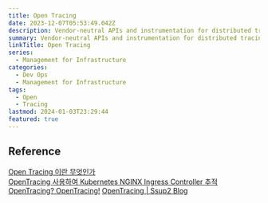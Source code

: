 ```yaml
---
title: Open Tracing
date: 2023-12-07T05:53:49.042Z
description: Vendor-neutral APIs and instrumentation for distributed tracing
summary: Vendor-neutral APIs and instrumentation for distributed tracing
linkTitle: Open Tracing
series:
  - Management for Infrastructure
categories:
  - Dev Ops
  - Management for Infrastructure
tags:
  - Open
  - Tracing
lastmod: 2024-01-03T23:29:44
featured: true
---
```


## Reference

[Open Tracing 이란 무엇인가](https://haleyryu.gitbook.io/engineer/open-tracing/open-tracing)  
[OpenTracing 사용하여 Kubernetes NGINX Ingress Controller 추적](https://nginxstore.com/blog/kubernetes/opentracing-%EC%82%AC%EC%9A%A9%ED%95%98%EC%97%AC-kubernetes-nginx-ingress-controller-%EC%B6%94%EC%A0%81/)  
[OpenTracing? OpenTracing!](https://www.nurinamu.com/dev/2020/02/26/opentracing/)
[OpenTracing | Ssup2 Blog](https://ssup2.github.io/theory_analysis/OpenTracing/)
